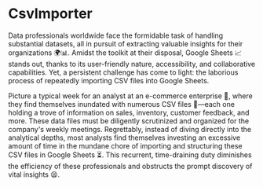 # CsvImporter
Data professionals worldwide face the formidable task of handling substantial datasets, all in pursuit of extracting valuable insights for their organizations 🌍📊. Amidst the toolkit at their disposal, Google Sheets 📈 stands out, thanks to its user-friendly nature, accessibility, and collaborative capabilities. Yet, a persistent challenge has come to light: the laborious process of repeatedly importing CSV files into Google Sheets.

Picture a typical week for an analyst at an e-commerce enterprise 🛒, where they find themselves inundated with numerous CSV files 📁—each one holding a trove of information on sales, inventory, customer feedback, and more. These data files must be diligently scrutinized and organized for the company's weekly meetings. Regrettably, instead of diving directly into the analytical depths, most analysts find themselves investing an excessive amount of time in the mundane chore of importing and structuring these CSV files in Google Sheets ⏳. This recurrent, time-draining duty diminishes the efficiency of these professionals and obstructs the prompt discovery of vital insights 😫.
